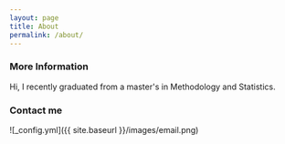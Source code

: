 ```yaml
---
layout: page
title: About
permalink: /about/
---
```


### More Information

Hi, I recently graduated from a master's in Methodology and Statistics.



### Contact me

![_config.yml]({{ site.baseurl }}/images/email.png)
